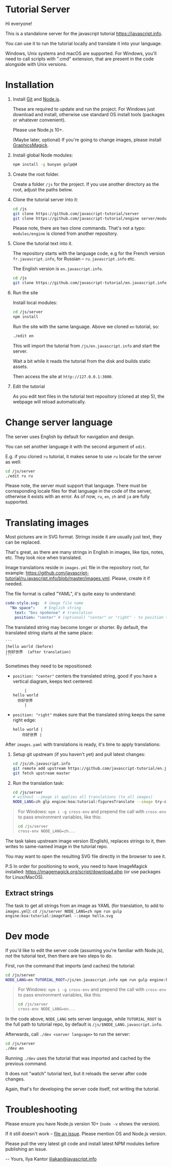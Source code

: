 # Tutorial Server

Hi everyone!

This is a standalone server for the javascript tutorial https://javascript.info.

You can use it to run the tutorial locally and translate it into your language.

Windows, Unix systems and macOS are supported. For Windows, you'll need to call scripts with ".cmd" extension, that are present in the code alongside with Unix versions.

# Installation

1. Install [Git](https://git-scm.com/downloads) and [Node.js](https://nodejs.org).

    These are required to update and run the project.
    For Windows just download and install, otherwise use standard OS install tools (packages or whatever convenient).

    Please use Node.js 10+.

    (Maybe later, optional) If you're going to change images, please install [GraphicsMagick](http://www.graphicsmagick.org/).

2. Install global Node modules:

    ```bash
    npm install -g bunyan gulp@4
    ```

3. Create the root folder.

    Create a folder `/js` for the project. If you use another directory as the root, adjust the paths below.

4. Clone the tutorial server into it:

    ```bash
    cd /js
    git clone https://github.com/javascript-tutorial/server
    git clone https://github.com/javascript-tutorial/engine server/modules/engine
    ```

    Please note, there are two clone commands. That's not a typo: `modules/engine` is cloned from another repository.

5. Clone the tutorial text into it.

    The repository starts with the language code, e.g for the French version `fr.javascript.info`, for Russian – `ru.javascript.info` etc.

    The English version is `en.javascript.info`.

    ```bash
    cd /js
    git clone https://github.com/javascript-tutorial/en.javascript.info
    ```

6. Run the site

    Install local modules:

    ```bash
    cd /js/server
    npm install
    ```

    Run the site with the same language. Above we cloned `en` tutorial, so:

    ```bash
    ./edit en
    ```

    This will import the tutorial from `/js/en.javascript.info` and start the server.

    Wait a bit while it reads the tutorial from the disk and builds static assets.

    Then access the site at `http://127.0.0.1:3000`.

7. Edit the tutorial

    As you edit text files in the tutorial text repository (cloned at step 5),
    the webpage will reload automatically.


# Change server language

The server uses English by default for navigation and design.

You can set another language it with the second argument of `edit`.

E.g. if you cloned `ru` tutorial, it makes sense to use `ru` locale for the server as well:

```bash
cd /js/server
./edit ru ru
```

Please note, the server must support that language. There must be corresponding locale files for that language in the code of the server, otherwise it exists with an error. As of now, `ru`, `en`, `zh` and `ja` are fully supported.

# Translating images

Most pictures are in SVG format. Strings inside it are usually just text, they can be replaced.

That's great, as there are many strings in English in images, like tips, notes, etc. They look nice when translated.

Image translations reside in `images.yml` file in the repository root, for example: <https://github.com/javascript-tutorial/ru.javascript.info/blob/master/images.yml>. Please, create it if needed.

The file format is called "YAML", it's quite easy to understand:

```yaml
code-style.svg:  # image file name
  "No space":    # English string
    text: "Без пробелов" # translation
    position: "center" # (optional) "center" or "right" - to position translated string.
```

The translated string may become longer or shorter. By default, the translated string starts at the same place:

    ```
    |hello world (before)
    |你好世界  (after translation)
    ```

Sometimes they need to be repositioned:

- `position: "center"` centers the translated string, good if you have a vertical diagram, keeps text centered:
    ```
         |
    hello world
      你好世界
         |
    ```
- `position: "right"` makes sure that the translated string keeps the same right edge:
    ```
    hello world |
        你好世界 |
    ```

After `images.yaml` with translations is ready, it's time to apply translations:

1. Setup git upstream (if you haven't yet) and pull latest changes:
    ```bash
    cd /js/zh.javascript.info 
    git remote add upstream https://github.com/javascript-tutorial/en.javascript.info
    git fetch upstream master
    ```
2. Run the translation task:
    ```bash
    cd /js/server
    # without --image it applies all translations (to all images)
    NODE_LANG=zh glp engine:koa:tutorial:figuresTranslate --image try-catch-flow.svg
    ```

> For Windows: `npm i -g cross-env` and prepend the call with `cross-env` to pass environment variables, like this:
>
> ```bash
> cd /js/server
> cross-env NODE_LANG=zh...
> ```

The task takes upstream image version (English), replaces strings to it, then writes to same-named image in the tutorial repo.

You may want to open the resulting SVG file directly in the browser to see it.

P.S In order for positioning to work, you need to have ImageMagick installed: <https://imagemagick.org/script/download.php> (or use packages for Linux/MacOS). 
    
## Extract strings

The task to get all strings from an image as YAML (for translation, to add to `images.yml`):
    ```
    cd /js/server
    NODE_LANG=zh npm run gulp engine:koa:tutorial:imageYaml --image hello.svg
    ```
    

# Dev mode

If you'd like to edit the server code (assuming you're familiar with Node.js), *not* the tutorial text, then there are two steps to do.

First, run the command that imports (and caches) the tutorial:

```bash
cd /js/server
NODE_LANG=en TUTORIAL_ROOT=/js/en.javascript.info npm run gulp engine:koa:tutorial:import
```

> For Windows: `npm i -g cross-env` and prepend the call with `cross-env` to pass environment variables, like this:
>    ```bash
>    cd /js/server
>    cross-env NODE_LANG=en...
>    ```

In the code above, `NODE_LANG` sets server language, while `TUTORIAL_ROOT` is the full path to tutorial repo, by default is `/js/$NODE_LANG.javascript.info`.

Afterwards, call `./dev <server language>` to run the server:

```bash
cd /js/server
./dev en
```

Running `./dev` uses the tutorial that was imported and cached by the previous command.

It does not "watch" tutorial text, but it reloads the server after code changes.

Again, that's for developing the server code itself, not writing the tutorial.

# Troubleshooting

Please ensure you have Node.js version 10+ (`node -v` shows the version).

If it still doesn't work – [file an issue](https://github.com/javascript-tutorial/server/issues/new). Please mention OS and Node.js version.

Please pull the very latest git code and install latest NPM modules before publishing an issue.

--
Yours,
Ilya Kantor
iliakan@javascript.info
